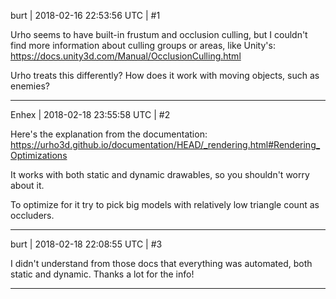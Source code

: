 burt | 2018-02-16 22:53:56 UTC | #1

Urho seems to have built-in frustum and occlusion culling, but I couldn't find more information about culling groups or areas, like Unity's: https://docs.unity3d.com/Manual/OcclusionCulling.html

Urho treats this differently? How does it work with moving objects, such as enemies?

-------------------------

Enhex | 2018-02-18 23:55:58 UTC | #2

Here's the explanation from the documentation:
https://urho3d.github.io/documentation/HEAD/_rendering.html#Rendering_Optimizations

It works with both static and dynamic drawables, so you shouldn't worry about it.

To optimize for it try to pick big models with relatively low triangle count as occluders.

-------------------------

burt | 2018-02-18 22:08:55 UTC | #3

I didn't understand from those docs that everything was automated, both static and dynamic. Thanks a lot for the info!

-------------------------

